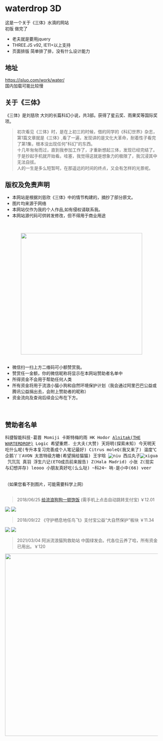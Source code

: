 # waterdrop 3D

这是一个关于《三体》水滴的网站<br/>
初版 做完了

* 老夫就是要用jquery
* THREE.JS v92, IE11+以上支持
* 页面排版 简单排了排，没有什么设计能力

## 地址
https://isluo.com/work/water/
<br/>国内加载可能比较慢


## 关于《三体》
《三体》是刘慈欣 大刘的长篇科幻小说，共3部。获得了星云奖、雨果奖等国际奖项。

> 初次看见《三体》时，是在上初三的时候，借的同学的《科幻世界》杂志，第1篇文章就是《三体》,看了一遍，发现讲的是文化大革命，耐着性子看完了第1集，根本没出现任何"科幻"的东西。<br/>
> 十几年匆匆而过，直到我参加工作了，才重新想起三体，发现已经完结了。于是抄起手机就开始看。哇塞，我觉得这就是想象力的极限了，我沉浸其中无法自拔。<br/>
> 人的一生是多么短暂呵，在那遥远的时间的终点，又会有怎样的光景呢。

## 版权及免责声明
* 本网站是根据刘慈欣《三体》中的情节构建的，摘抄了部分原文。<br/>
* 图片均来源于网络<br/>
* 本网站仅作为我的个人作品,如有侵权请联系我。<br/>
* 本网站源代码可供转发修改，但不得用于商业用途
<br/>
<br/>
<div align=center>
<img src="libs/imgs/up.jpg" width="400" />
</div>
<br/>

* 微信扫一扫上方二维码可小额赞赏我。
* 赞赏任一金额，你的微信昵称将显示在本网站赞助者名单中
* 所得资金不会用于帮助任何人类
* 所有资金将用于流浪小猫小狗和自然环境保护计划（我会通过阿里巴巴公益或腾讯公益捐出去，会附上赞助者的昵称）
* 资金流向及查询后续会公布在下方。
<br/><br/><br/>
## 赞助者名单
<kbd>科捷智能科技-葛晋 Momiji</kbd>&nbsp;
<kbd>卡斯特梅的雨</kbd>&nbsp;
<kbd>HK</kbd>&nbsp;
<kbd>Hodor</kbd>&nbsp;
<kbd><a href="http://www.sci-fifans.net" target="_blank" rel="noopener">Alnitak(THE WARTERDROP)</a></kbd>&nbsp;
<kbd>Logic</kbd>&nbsp;
<kbd>希望重燃.</kbd>&nbsp;
<kbd>士大夫(大赞)</kbd>&nbsp;
<kbd>天将明(探索未知)</kbd>&nbsp;
<kbd>今天明天吃什么呢(专升本复习完善成个人笔记最好)</kbd>&nbsp;
<kbd>Citrus</kbd>&nbsp;
<kbd>moleQ(我又来了)</kbd>&nbsp;
<kbd>温度℃</kbd>&nbsp;
<kbd>企鹅丫丫AVON</kbd>&nbsp;
<kbd>太苦特级方糖(希望捐给猫猫)</kbd>&nbsp;
<kbd>王宇晗</kbd>&nbsp;
<kbd>![niu](/assets/niu.png)</kbd>&nbsp;
<kbd>西瓜丸子![xigua](/assets/xigua.png)</kbd>&nbsp;
<kbd>氕氘氚</kbd>&nbsp;
<kbd>真羽</kbd>&nbsp;
<kbd>浮生六记(ETO成员前来报告)</kbd>&nbsp;
<kbd>Z(Hala Madrid)</kbd>&nbsp;
<kbd>小张</kbd>&nbsp;
<kbd>Z(现实与幻想并存)</kbd>&nbsp;
<kbd>leooo</kbd>&nbsp;
<kbd>小朋友真好吃(么么哒)</kbd>&nbsp;
<kbd>\~科24\~</kbd>&nbsp;
<kbd>呐-是小中(66)</kbd>&nbsp;
<kbd>veer</kbd>&nbsp;
<br/><br/><br/>
（如果您看不到图片，可能需要科学上网）<br/><br/>
> 2018/06/25 <a href="https://ds.alipay.com/?scheme=alipays%3A%2F%2Fplatformapi%2Fstartapp%3FappId%3D10000009%26url%3D%252Fwww%252Ffeedback.htm%253FdonateId%253D2017082413435248543%2526__from__%253Dshare" target="_blank">给流浪狗狗一顿饱饭</a> (需手机上点击自动跳转支付宝) ￥12.01

<img src="assets/b.jpg" />  <img src="assets/c.jpg" />

> 2018/09/22 《守护栖息地任鸟飞》支付宝公益“大自然保护”板块 ￥11.34

<img src="assets/2-1.png" />  <img src="assets/2-0.png" />

> 2021/03/04 阿派流浪猫狗救助站 中国绿发会。代各位云养了哈，所有资金已用出。￥120

<img src="assets/d.jpg" width="600"/>

